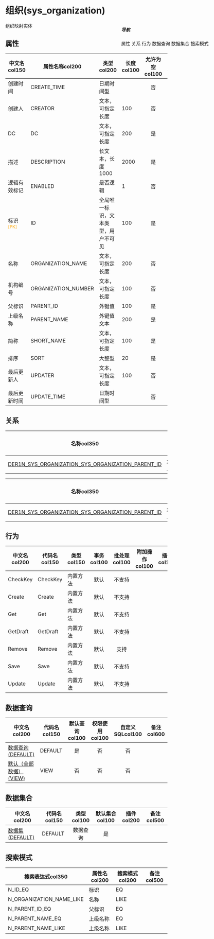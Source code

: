 # 组织(sys_organization)  <!-- {docsify-ignore-all} -->


组织映射实体


## 属性
|    中文名col150 | 属性名称col200           | 类型col200     | 长度col100    |允许为空col100    |  备注col500  |
| --------   |------------| -----  | -----  | :----: | -------- |
|创建时间|CREATE_TIME|日期时间型||否||
|创建人|CREATOR|文本，可指定长度|100|否||
|DC|DC|文本，可指定长度|200|是||
|描述|DESCRIPTION|长文本，长度1000|2000|是||
|逻辑有效标记|ENABLED|是否逻辑|1|否||
|标识<sup class="footnote-symbol"><font color=orange>[PK]</font></sup>|ID|全局唯一标识，文本类型，用户不可见|100|是||
|名称|ORGANIZATION_NAME|文本，可指定长度|200|否||
|机构编号|ORGANIZATION_NUMBER|文本，可指定长度|100|否||
|父标识|PARENT_ID|外键值|100|是||
|上级名称|PARENT_NAME|外键值文本|200|是||
|简称|SHORT_NAME|文本，可指定长度|100|是||
|排序|SORT|大整型|20|是||
|最后更新人|UPDATER|文本，可指定长度|100|否||
|最后更新时间|UPDATE_TIME|日期时间型||否||


## 关系

<el-row>
<el-tabs v-model="show_der">
<el-tab-pane label="主关系" name="major">

| 名称col350     |   从实体col200 | 关系类型col200     |   备注col500  |
| -------- |---------- |------------|----- |
|[DER1N_SYS_ORGANIZATION_SYS_ORGANIZATION_PARENT_ID](der/DER1N_SYS_ORGANIZATION_SYS_ORGANIZATION_PARENT_ID)|[组织(SYS_ORGANIZATION)](module/ibizsysmgr/sys_organization)|1:N关系||


</el-tab-pane>
<el-tab-pane label="从关系" name="minor">

|  名称col350   | 主实体col200   | 关系类型col200   |    备注col500  |
| -------- |---------- |-----------|----- |
|[DER1N_SYS_ORGANIZATION_SYS_ORGANIZATION_PARENT_ID](der/DER1N_SYS_ORGANIZATION_SYS_ORGANIZATION_PARENT_ID)|[组织(SYS_ORGANIZATION)](module/ibizsysmgr/sys_organization)|1:N关系||

</el-tab-pane>
</el-tabs>
</el-row>

## 行为
| 中文名col200    | 代码名col150    | 类型col150    | 事务col100   | 批处理col100   | 附加操作col100  | 插件col150    |  备注col300  |
| -------- |---------- |----------- |:----:|:----:|---------| ----- | ----- |
|CheckKey|CheckKey|内置方法|默认|不支持||||
|Create|Create|内置方法|默认|不支持||||
|Get|Get|内置方法|默认|不支持||||
|GetDraft|GetDraft|内置方法|默认|不支持||||
|Remove|Remove|内置方法|默认|支持||||
|Save|Save|内置方法|默认|不支持||||
|Update|Update|内置方法|默认|不支持||||

## 数据查询
| 中文名col200    | 代码名col150    | 默认查询col100 | 权限使用col100 | 自定义SQLcol100 |  备注col600|
| --------  | --------   | :----:  |:----:  | :----:  |----- |
|[数据查询(DEFAULT)](module/ibizsysmgr/sys_organization/query/Default)|DEFAULT|是|否 |否 ||
|[默认（全部数据）(VIEW)](module/ibizsysmgr/sys_organization/query/View)|VIEW|否|否 |否 ||

## 数据集合
| 中文名col200  | 代码名col150  | 类型col100 | 默认集合col100 |   插件col200|   备注col500|
| --------  | --------   | :----:   | :----:   | ----- |----- |
|[数据集(DEFAULT)](module/ibizsysmgr/sys_organization/dataset/Default)|DEFAULT|数据查询|是|||

## 搜索模式
|   搜索表达式col350   |    属性名col200    |    搜索模式col200        |备注col500  |
| -------- |------------|------------|------|
|N_ID_EQ|标识|EQ||
|N_ORGANIZATION_NAME_LIKE|名称|LIKE||
|N_PARENT_ID_EQ|父标识|EQ||
|N_PARENT_NAME_EQ|上级名称|EQ||
|N_PARENT_NAME_LIKE|上级名称|LIKE||

<div style="display: block; overflow: hidden; position: fixed; top: 140px; right: 100px;">

##### 导航
<el-anchor >
<el-anchor-link :href="`#/module/ibizsysmgr/sys_organization?id=属性`">
  属性
</el-anchor-link>
<el-anchor-link :href="`#/module/ibizsysmgr/sys_organization?id=关系`">
  关系
</el-anchor-link>
<el-anchor-link :href="`#/module/ibizsysmgr/sys_organization?id=行为`">
  行为
</el-anchor-link>
<el-anchor-link :href="`#/module/ibizsysmgr/sys_organization?id=数据查询`">
  数据查询
</el-anchor-link>
<el-anchor-link :href="`#/module/ibizsysmgr/sys_organization?id=数据集合`">
  数据集合
</el-anchor-link>
<el-anchor-link :href="`#/module/ibizsysmgr/sys_organization?id=搜索模式`">
  搜索模式
</el-anchor-link>
</el-anchor>
</div>

<script>
 const { createApp } = Vue
  createApp({
    data() {
      return {
show_der:'major',


      }
    },
    methods: {
    }
  }).use(ElementPlus).mount('#app')
</script>